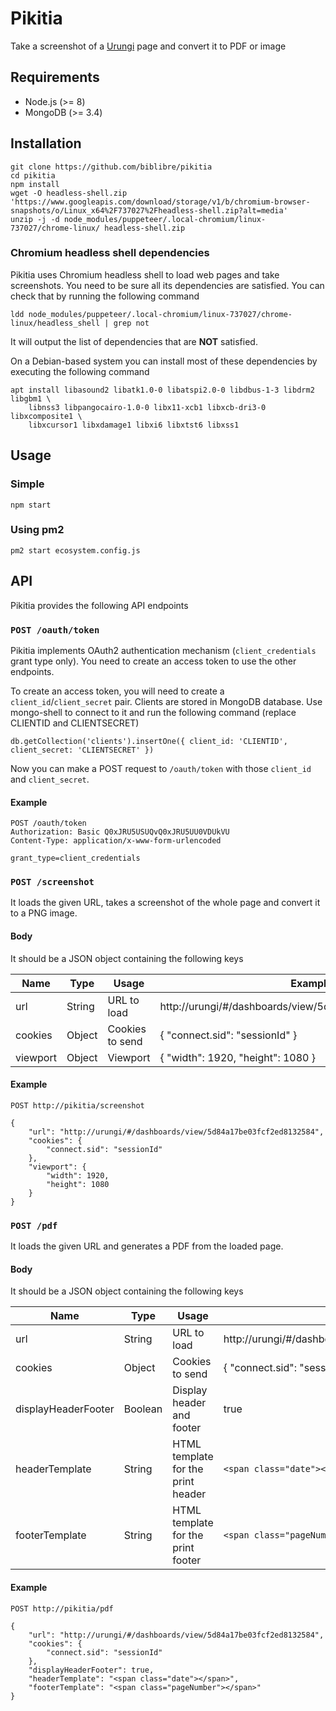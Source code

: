 # Pikitia

Take a screenshot of a [Urungi] page and convert it to PDF or image

## Requirements

- Node.js (>= 8)
- MongoDB (>= 3.4)

## Installation

```
git clone https://github.com/biblibre/pikitia
cd pikitia
npm install
wget -O headless-shell.zip 'https://www.googleapis.com/download/storage/v1/b/chromium-browser-snapshots/o/Linux_x64%2F737027%2Fheadless-shell.zip?alt=media'
unzip -j -d node_modules/puppeteer/.local-chromium/linux-737027/chrome-linux/ headless-shell.zip
```

### Chromium headless shell dependencies

Pikitia uses Chromium headless shell to load web pages and take screenshots.
You need to be sure all its dependencies are satisfied. You can check that by
running the following command

```
ldd node_modules/puppeteer/.local-chromium/linux-737027/chrome-linux/headless_shell | grep not
```

It will output the list of dependencies that are **NOT** satisfied.

On a Debian-based system you can install most of these dependencies by executing
the following command

```
apt install libasound2 libatk1.0-0 libatspi2.0-0 libdbus-1-3 libdrm2 libgbm1 \
    libnss3 libpangocairo-1.0-0 libx11-xcb1 libxcb-dri3-0 libxcomposite1 \
    libxcursor1 libxdamage1 libxi6 libxtst6 libxss1
```

## Usage

### Simple

```
npm start
```

### Using pm2

```
pm2 start ecosystem.config.js
```

## API

Pikitia provides the following API endpoints

### `POST /oauth/token`

Pikitia implements OAuth2 authentication mechanism (`client_credentials` grant
type only). You need to create an access token to use the other endpoints.

To create an access token, you will need to create a
`client_id`/`client_secret` pair. Clients are stored in MongoDB database. Use
mongo-shell to connect to it and run the following command (replace CLIENTID and CLIENTSECRET)

```
db.getCollection('clients').insertOne({ client_id: 'CLIENTID', client_secret: 'CLIENTSECRET' })
```

Now you can make a POST request to `/oauth/token` with those `client_id` and `client_secret`.

#### Example

```
POST /oauth/token
Authorization: Basic Q0xJRU5USUQvQ0xJRU5UU0VDUkVU
Content-Type: application/x-www-form-urlencoded

grant_type=client_credentials
```

### `POST /screenshot`

It loads the given URL, takes a screenshot of the whole page and convert it to a
PNG image.

#### Body

It should be a JSON object containing the following keys

Name     | Type      | Usage           | Example
-------- | --------- | -----------     | --------------------------------------------------------
url      | String    | URL to load     | http://urungi/#/dashboards/view/5d84a17be03fcf2ed8132584
cookies  | Object    | Cookies to send | { "connect.sid": "sessionId" }
viewport | Object    | Viewport        | { "width": 1920, "height": 1080 }

#### Example

```
POST http://pikitia/screenshot

{
    "url": "http://urungi/#/dashboards/view/5d84a17be03fcf2ed8132584",
    "cookies": {
        "connect.sid": "sessionId"
    },
    "viewport": {
        "width": 1920,
        "height": 1080
    }
}
```

### `POST /pdf`

It loads the given URL and generates a PDF from the loaded page.

#### Body

It should be a JSON object containing the following keys

Name    | Type      | Usage           | Example
------- | --------- | -----------     | --------------------------------------------------------
url     | String    | URL to load     | http://urungi/#/dashboards/view/5d84a17be03fcf2ed8132584
cookies | Object    | Cookies to send | { "connect.sid": "sessionId" }
displayHeaderFooter | Boolean | Display header and footer | true
headerTemplate | String | HTML template for the print header | `<span class="date"></span>`
footerTemplate | String | HTML template for the print footer | `<span class="pageNumber"></span>`

#### Example

```
POST http://pikitia/pdf

{
    "url": "http://urungi/#/dashboards/view/5d84a17be03fcf2ed8132584",
    "cookies": {
        "connect.sid": "sessionId"
    },
    "displayHeaderFooter": true,
    "headerTemplate": "<span class="date"></span>",
    "footerTemplate": "<span class="pageNumber"></span>"
}
```

[Urungi]: https://github.com/biblibre/urungi
